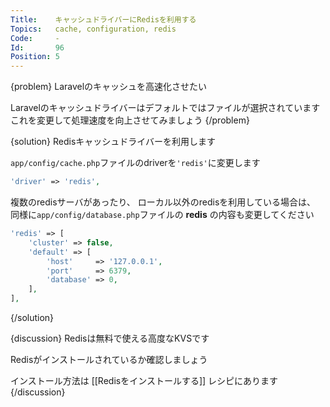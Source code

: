 ```yaml
---
Title:    キャッシュドライバーにRedisを利用する
Topics:   cache, configuration, redis
Code:     -
Id:       96
Position: 5
---
```


{problem}
Laravelのキャッシュを高速化させたい

Laravelのキャッシュドライバーはデフォルトではファイルが選択されています
これを変更して処理速度を向上させてみましょう
{/problem}

{solution}
Redisキャッシュドライバーを利用します

`app/config/cache.php`ファイルのdriverを`'redis'`に変更します

```php
'driver' => 'redis',
```

複数のredisサーバがあったり、
ローカル以外のredisを利用している場合は、
同様に`app/config/database.php`ファイルの **redis** の内容も変更してください

```php
'redis' => [
    'cluster' => false,
    'default' => [
        'host'     => '127.0.0.1',
        'port'     => 6379,
        'database' => 0,
    ],
],
```
{/solution}

{discussion}
Redisは無料で使える高度なKVSです

Redisがインストールされているか確認しましょう

インストール方法は [[Redisをインストールする]] レシピにあります
{/discussion}
